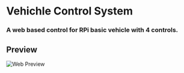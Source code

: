 # Vehichle Control System
### A web based control for RPi basic vehicle with 4 controls.


## Preview
![Web Preview](preview.gif)